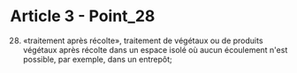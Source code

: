# Article 3 - Point_28

28) «traitement après récolte», traitement de végétaux ou de produits végétaux après récolte dans un espace isolé où aucun écoulement n'est possible, par exemple, dans un entrepôt;